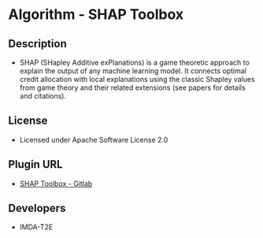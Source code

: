 # Algorithm - SHAP Toolbox

## Description
* SHAP (SHapley Additive exPlanations) is a game theoretic approach to explain the output of any machine learning model. It connects optimal credit allocation with local explanations using the classic Shapley values from game theory and their related extensions (see papers for details and citations).

## License
* Licensed under Apache Software License 2.0

## Plugin URL
* [SHAP Toolbox - Gitlab](https://gitlab.com/imda_dsl/t2po/ai-verify/ai-verify-stock-plugins/aiverify.stock.algorithms.shap_toolbox)

## Developers
* IMDA-T2E